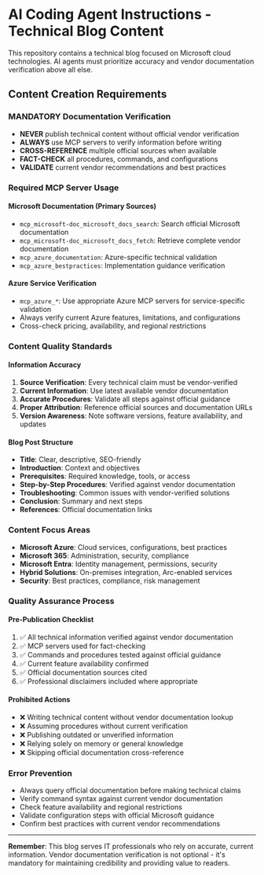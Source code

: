 # AI Coding Agent Instructions - Technical Blog Content

This repository contains a technical blog focused on Microsoft cloud technologies. AI agents must prioritize accuracy and vendor documentation verification above all else.

## Content Creation Requirements

### MANDATORY Documentation Verification
- **NEVER** publish technical content without official vendor verification
- **ALWAYS** use MCP servers to verify information before writing
- **CROSS-REFERENCE** multiple official sources when available
- **FACT-CHECK** all procedures, commands, and configurations
- **VALIDATE** current vendor recommendations and best practices

### Required MCP Server Usage

#### Microsoft Documentation (Primary Sources)
- `mcp_microsoft-doc_microsoft_docs_search`: Search official Microsoft documentation
- `mcp_microsoft-doc_microsoft_docs_fetch`: Retrieve complete vendor documentation
- `mcp_azure_documentation`: Azure-specific technical validation
- `mcp_azure_bestpractices`: Implementation guidance verification

#### Azure Service Verification
- `mcp_azure_*`: Use appropriate Azure MCP servers for service-specific validation
- Always verify current Azure features, limitations, and configurations
- Cross-check pricing, availability, and regional restrictions

### Content Quality Standards

#### Information Accuracy
1. **Source Verification**: Every technical claim must be vendor-verified
2. **Current Information**: Use latest available vendor documentation  
3. **Accurate Procedures**: Validate all steps against official guidance
4. **Proper Attribution**: Reference official sources and documentation URLs
5. **Version Awareness**: Note software versions, feature availability, and updates

#### Blog Post Structure
- **Title**: Clear, descriptive, SEO-friendly
- **Introduction**: Context and objectives
- **Prerequisites**: Required knowledge, tools, or access
- **Step-by-Step Procedures**: Verified against vendor documentation
- **Troubleshooting**: Common issues with vendor-verified solutions
- **Conclusion**: Summary and next steps
- **References**: Official documentation links

### Content Focus Areas
- **Microsoft Azure**: Cloud services, configurations, best practices
- **Microsoft 365**: Administration, security, compliance
- **Microsoft Entra**: Identity management, permissions, security
- **Hybrid Solutions**: On-premises integration, Arc-enabled services
- **Security**: Best practices, compliance, risk management

### Quality Assurance Process

#### Pre-Publication Checklist
1. ✅ All technical information verified against vendor documentation
2. ✅ MCP servers used for fact-checking
3. ✅ Commands and procedures tested against official guidance
4. ✅ Current feature availability confirmed
5. ✅ Official documentation sources cited
6. ✅ Professional disclaimers included where appropriate

#### Prohibited Actions
- ❌ Writing technical content without vendor documentation lookup
- ❌ Assuming procedures without current verification
- ❌ Publishing outdated or unverified information
- ❌ Relying solely on memory or general knowledge
- ❌ Skipping official documentation cross-reference

### Error Prevention
- Always query official documentation before making technical claims
- Verify command syntax against current vendor documentation
- Check feature availability and regional restrictions
- Validate configuration steps with official Microsoft guidance
- Confirm best practices with current vendor recommendations

---

**Remember**: This blog serves IT professionals who rely on accurate, current information. Vendor documentation verification is not optional - it's mandatory for maintaining credibility and providing value to readers.
